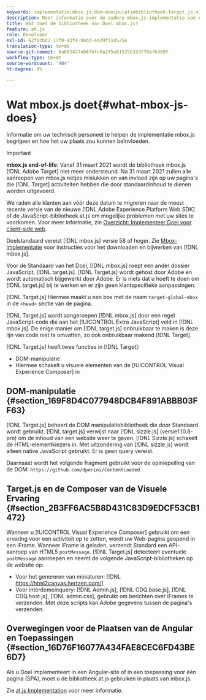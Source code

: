 ```yaml
---
keywords: implementatie;mbox.js;dom-manipulatiebibliotheek;target.js;visual experience composer;iframe;angular sites;single page-toepassingen;single page-app;SPA
description: Meer informatie over de oudere mbox.js-implementatie van Adobe Target. Migreer naar de Adobe Experience Platform Web SDK (AEP Web SDK) of naar de nieuwste versie van at.js.
title: Wat doet de bibliotheek van Doel mbox.js?
feature: at.js
role: Developer
exl-id: 62f0cbd2-17f0-43f4-98d3-ea39f314525e
translation-type: tm+mt
source-git-commit: 0a685427a047bfc0a2f5e81525b32df70af6d69f
workflow-type: tm+mt
source-wordcount: '404'
ht-degree: 0%

---
```


# Wat mbox.js doet{#what-mbox-js-does}

Informatie om uw technisch personeel te helpen de implementatie mbox.js begrijpen en hoe het uw plaats zou kunnen beïnvloeden.

>[!IMPORTANT]
>
>**mbox.js end-of-life**: Vanaf 31 maart 2021 wordt de bibliotheek mbox.js  [!DNL Adobe Target] niet meer ondersteund. Na 31 maart 2021 zullen alle aanroepen van mbox.js netjes mislukken en van invloed zijn op uw pagina&#39;s die [!DNL Target] activiteiten hebben die door standaardinhoud te dienen worden uitgevoerd.
>
>We raden alle klanten aan vóór deze datum te migreren naar de meest recente versie van de nieuwe [!DNL Adobe Experience Platform Web SDK] of de JavaScript-bibliotheek at.js om mogelijke problemen met uw sites te voorkomen. Voor meer informatie, zie [Overzicht: Implementeer Doel voor client-side web](/help/c-implementing-target/c-implementing-target-for-client-side-web/implement-target-for-client-side-web.md).

Doelstandaard vereist [!DNL mbox.js] versie 58 of hoger. Zie [Mbox-implementatie](/help/c-implementing-target/c-implementing-target-for-client-side-web/t-mbox-download/mbox-download.md#task_4EAE26BB84FD4E1D858F411AEDF4B420) voor instructies voor het downloaden en bijwerken van [!DNL mbox.js].

Voor de Standaard van het Doel, [!DNL mbox.js] roept een ander dossier JavaScript, [!DNL target.js]. [!DNL Target.js] wordt gehost door Adobe en wordt automatisch bijgewerkt door Adobe. Er is niets dat u hoeft te doen om [!DNL target.js] bij te werken en er zijn geen klantspecifieke aanpassingen.

[!DNL Target.js] Hiermee maakt u een box met de naam  `target-global-mbox` in de  `<head>` sectie van de pagina.

[!DNL Target.js] wordt aangeroepen  [!DNL mbox.js] door een regel JavaScript-code die aan het  [!UICONTROL Extra JavaScript] veld in  [!DNL mbox.js]. De enige manier om [!DNL target.js] onbruikbaar te maken is deze lijn van code niet te omvatten, zo ook onbruikbaar makend [!DNL Target].

[!DNL Target.js] heeft twee functies in  [!DNL Target]:

* DOM-manipulatie
* Hiermee schakelt u visuele elementen van de [!UICONTROL Visual Experience Composer] in

## DOM-manipulatie {#section_169F8D4C077948DCB4F891ABBB03FF63}

[!DNL Target.js] beheert de DOM manipulatiebibliotheek die door Standaard wordt gebruikt. [!DNL target.js] verwijst naar [!DNL sizzle.js] (versie1.10.8-pre) om de inhoud van een website weer te geven. [!DNL Sizzle.js] schakelt de HTML-elementkiezers in. Met uitzondering van [!DNL sizzle.js] wordt alleen native JavaScript gebruikt. Er is geen query vereist.

Daarnaast wordt het volgende fragment gebruikt voor de opiniepeiling van de DOM:
`https://github.com/dperini/ContentLoaded`

## Target.js en de Composer van de Visuele Ervaring {#section_2B3FF6AC5B8D431C83D9EDCF53CB1472}

Wanneer u [!UICONTROL Visual Experience Composer] gebruikt om een ervaring voor een activiteit op te zetten, wordt uw Web-pagina geopend in een iFrame. Wanneer iFrame is geladen, verzendt Standard een API-aanroep van HTML5 `postMessage`. [!DNL Target.js] detecteert eventuele  `postMessage` aanroepen en neemt de volgende JavaScript-bibliotheken op de website op:

* Voor het genereren van miniaturen: [!DNL https://html2canvas.hertzen.com/]
* Voor interdomeinquery: [!DNL Admin.js], [!DNL CDQ.base.js], [!DNL CDQ.host.js], [!DNL admin.css], gebruikt om berichten over iFrames te verzenden. Met deze scripts kan Adobe gegevens tussen de pagina&#39;s verzenden.

## Overwegingen voor de Plaatsen van de Angular en Toepassingen {#section_16D76F16077A434FAE8CEC6FD43BE6D7}

Als u Doel implementeert in een Angular-site of in een toepassing voor één pagina (SPA), moet u de bibliotheek at.js gebruiken in plaats van mbox.js.

Zie [at.js Implementation](/help/c-implementing-target/c-implementing-target-for-client-side-web/t-mbox-download/c-target-atjs-implementation/target-atjs-implementation.md#concept_8AC8D169E02944B1A547A0CAD97EAC17) voor meer informatie.
